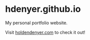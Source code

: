 # hdenyer.github.io

My personal portfolio website.

Visit [holdendenyer.com](https://www.holdendenyer.com/) to check it out!
